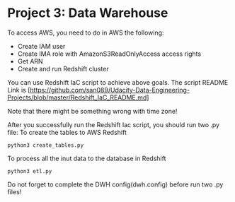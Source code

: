 # Project 3: Data Warehouse

To access AWS, you need to do in AWS the following:
- Create IAM user
- Create IMA role with AmazonS3ReadOnlyAccess access rights
- Get ARN
- Create and run Redshift cluster

You can use Redshift IaC script to achieve above goals. The script README Link is [https://github.com/san089/Udacity-Data-Engineering-Projects/blob/master/Redshift_IaC_README.md]

Note that there might be something wrong with time zone!

After you successfully run the Redshift Iac script, you should run two .py file:
To create the tables to AWS Redshift

    python3 create_tables.py

To process all the inut data to the database in Redshift

    python3 etl.py

Do not forget to complete the DWH config(dwh.config) before run two .py files!

